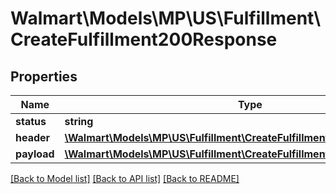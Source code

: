 # Walmart\Models\MP\US\Fulfillment\CreateFulfillment200Response

## Properties

Name | Type | Description | Notes
------------ | ------------- | ------------- | -------------
**status** | **string** | status | [optional]
**header** | [**\Walmart\Models\MP\US\Fulfillment\CreateFulfillmentRequestHeader**](CreateFulfillmentRequestHeader.md) |  | [optional]
**payload** | [**\Walmart\Models\MP\US\Fulfillment\CreateFulfillment200ResponsePayload**](CreateFulfillment200ResponsePayload.md) |  | [optional]


[[Back to Model list]](./) [[Back to API list]](../../../../../README.md#supported-apis) [[Back to README]](../../../../../README.md)
